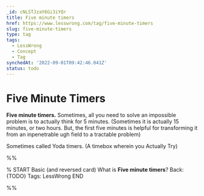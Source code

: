 ```yaml
---
_id: cNLSTJzaY6Gi3iYQr
title: Five minute timers
href: https://www.lesswrong.com/tag/five-minute-timers
slug: five-minute-timers
type: tag
tags:
  - LessWrong
  - Concept
  - Tag
synchedAt: '2022-09-01T09:42:46.041Z'
status: todo
---
```


# Five Minute Timers

**Five minute timers.** Sometimes, all you need to solve an impossible problem is to actually think for 5 minutes. (Sometimes it is actually 15 minutes, or two hours. But, the first five minutes is helpful for transforming it from an inpenetrable ugh field to a tractable problem)

Sometimes called Yoda timers. (A timebox wherein you Actually Try)


%%

% START
Basic (and reversed card)
What is **Five minute timers**?
Back: {TODO}
Tags: LessWrong
END

%%
	
